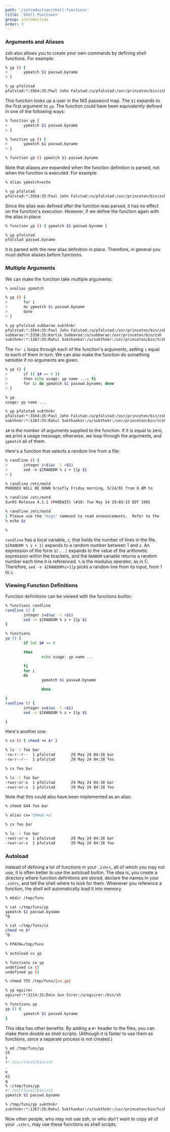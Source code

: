 ```yaml
---
path: '/introduction/shell-functions'
title: 'Shell Functions'
group: introduction
order: 3
---
```


### Arguments and Aliases

zsh also allows you to create your own commands by defining shell functions. For example:

```bash
% yp () {
>       ypmatch $1 passwd.byname
> }

% yp pfalstad
pfalstad:*:3564:35:Paul John Falstad:/u/pfalstad:/usr/princeton/bin/zsh
```

This function looks up a user in the NIS password map. The `$1` expands to the first argument to `yp`. The function could have been equivalently defined in one of the following ways:

```bash
% function yp {
>       ypmatch $1 passwd.byname
> }

% function yp () {
>       ypmatch $1 passwd.byname
> }

% function yp () ypmatch $1 passwd.byname
```

Note that aliases are expanded when the function definition is parsed, not when the function is executed. For example:

```bash
% alias ypmatch=echo

% yp pfalstad
pfalstad:*:3564:35:Paul John Falstad:/u/pfalstad:/usr/princeton/bin/zsh
```

Since the alias was defined after the function was parsed, it has no effect on the function's execution. However, if we define the function again with the alias in place:

```bash
% function yp () { ypmatch $1 passwd.byname }

% yp pfalstad
pfalstad passwd.byname
```

it is parsed with the new alias definition in place. Therefore, in general you must define aliases before functions.

### Multiple Arguments

We can make the function take multiple arguments:

```bash
% unalias ypmatch

% yp () {
>       for i
>       do ypmatch $i passwd.byname
>       done
> }

% yp pfalstad subbarao sukthnkr
pfalstad:*:3564:35:Paul John Falstad:/u/pfalstad:/usr/princeton/bin/zsh
subbarao:*:3338:35:Kartik Subbarao:/u/subbarao:/usr/princeton/bin/zsh
sukthnkr:*:1267:35:Rahul Sukthankar:/u/sukthnkr:/usr/princeton/bin/tcsh
```

The `for i` loops through each of the function's arguments, setting `i` equal to each of them in turn. We can also make the function do something sensible if no arguments are given:

```bash
% yp () {
>       if (( $# == 0 ))
>       then echo usage: yp name ...; fi
>       for i; do ypmatch $i passwd.byname; done
> }

% yp
usage: yp name ...

% yp pfalstad sukthnkr
pfalstad:*:3564:35:Paul John Falstad:/u/pfalstad:/usr/princeton/bin/zsh
sukthnkr:*:1267:35:Rahul Sukthankar:/u/sukthnkr:/usr/princeton/bin/tcsh
```

`$#` is the number of arguments supplied to the function. If it is equal to zero, we print a usage message; otherwise, we loop through the arguments, and `ypmatch` all of them.

Here's a function that selects a random line from a file:

```bash
% randline () {
>       integer z=$(wc -l <$1)
>       sed -n $[RANDOM % z + 1]p $1
> }

% randline /etc/motd
PHOENIX WILL BE DOWN briefly Friday morning, 5/24/91 from 8 AM to

% randline /etc/motd
SunOS Release 4.1.1 (PHOENIX) \#19: Tue May 14 19:03:15 EDT 1991

% randline /etc/motd
| Please use the "msgs" command to read announcements.  Refer to the   |
% echo $z

%
```

`randline` has a local variable, `z`, that holds the number of lines in the file. `$[RANDOM % z + 1]` expands to a random number between 1 and `z`. An expression of the form `$[...]` expands to the value of the arithmetic expression within the brackets, and the `RANDOM` variable returns a random number each time it is referenced. `%` is the modulus operator, as in C. Therefore, `sed -n $[RANDOM%z+1]p` picks a random line from its input, from 1 to `z`.

### Viewing Function Definitions

Function definitions can be viewed with the functions builtin:

```bash
% functions randline
randline () {
        integer z=$(wc -l <$1)
        sed -n $[RANDOM % z + 1]p $1
}

% functions
yp () {
        if let $# == 0

        then
                echo usage: yp name ...

        fi
        for i
        do
                ypmatch $i passwd.byname

                done

}
randline () {
        integer z=$(wc -l <$1)
        sed -n $[RANDOM % z + 1]p $1

}
```

Here's another one:

```bash
% cx () { chmod +x $* }

% ls -l foo bar
-rw-r--r--  1 pfalstad       29 May 24 04:38 bar
-rw-r--r--  1 pfalstad       29 May 24 04:38 foo

% cx foo bar

% ls -l foo bar
-rwxr-xr-x  1 pfalstad       29 May 24 04:38 bar
-rwxr-xr-x  1 pfalstad       29 May 24 04:38 foo
```

Note that this could also have been implemented as an alias:

```bash
% chmod 644 foo bar

% alias cx='chmod +x'

% cx foo bar

% ls -l foo bar
-rwxr-xr-x  1 pfalstad       29 May 24 04:38 bar
-rwxr-xr-x  1 pfalstad       29 May 24 04:38 foo
```

### Autoload

Instead of defining a lot of functions in your `.zshrc`, all of which you may not use, it is often better to use the autoload builtin. The idea is, you create a directory where function definitions are stored, declare the names in your `.zshrc`, and tell the shell where to look for them. Whenever you reference a function, the shell will automatically load it into memory.

```bash
% mkdir /tmp/funs

% cat >/tmp/funs/yp
ypmatch $1 passwd.byname
^D

% cat >/tmp/funs/cx
chmod +x $*
^D

% FPATH=/tmp/funs

% autoload cx yp

% functions cx yp
undefined cx ()
undefined yp ()

% chmod 755 /tmp/funs/{cx,yp}

% yp egsirer
egsirer:*:3214:35:Emin Gun Sirer:/u/egsirer:/bin/sh

% functions yp
yp () {
        ypmatch $1 passwd.byname
}
```

This idea has other benefits. By adding a `#!` header to the files, you can make them double as shell scripts. (Although it is faster to use them as functions, since a separate process is not created.)

```bash
% ed /tmp/funs/yp
25
i
#! /usr/local/bin/zsh
.
w
42
q
% </tmp/funs/yp
#! /usr/local/bin/zsh
ypmatch $1 passwd.byname

% /tmp/funs/yp sukthnkr
sukthnkr:*:1267:35:Rahul Sukthankar:/u/sukthnkr:/usr/princeton/bin/tcsh
```

Now other people, who may not use zsh, or who don't want to copy all of your `.zshrc`, may use these functions as shell scripts.
